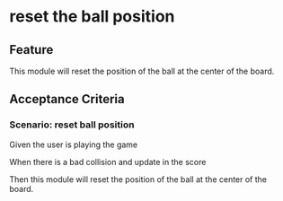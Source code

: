 # reset the ball position

## Feature

This module will reset the position of the ball at the center of the board.

## Acceptance Criteria

### Scenario: reset ball position

  Given the user is playing the game

  When there is a bad collision and update in the score

  Then this module will reset the position of the ball at the center of the board.

